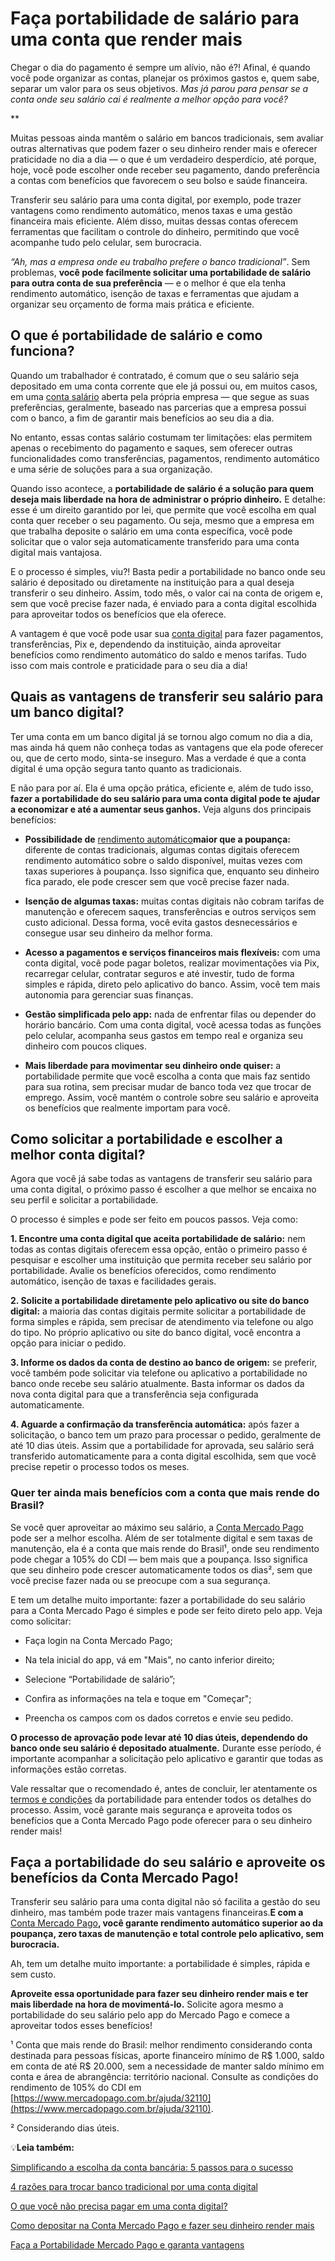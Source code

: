 # Faça portabilidade de salário para uma conta que render mais

Chegar o dia do pagamento é sempre um alívio, não é?! Afinal, é quando você pode organizar as contas, planejar os próximos gastos e, quem sabe, separar um valor para os seus objetivos. *Mas já parou para pensar se a conta onde seu salário cai é realmente a melhor opção para você?*

**

Muitas pessoas ainda mantêm o salário em bancos tradicionais, sem avaliar outras alternativas que podem fazer o seu dinheiro render mais e oferecer praticidade no dia a dia — o que é um verdadeiro desperdício, até porque, hoje, você pode escolher onde receber seu pagamento, dando preferência a contas com benefícios que favorecem o seu bolso e saúde financeira.

Transferir seu salário para uma conta digital, por exemplo, pode trazer vantagens como rendimento automático, menos taxas e uma gestão financeira mais eficiente. Além disso, muitas dessas contas oferecem ferramentas que facilitam o controle do dinheiro, permitindo que você acompanhe tudo pelo celular, sem burocracia.

*“Ah, mas a empresa onde eu trabalho prefere o banco tradicional”*. Sem problemas, **você pode facilmente solicitar uma portabilidade de salário para outra conta de sua preferência** — e o melhor é que ela tenha rendimento automático, isenção de taxas e ferramentas que ajudam a organizar seu orçamento de forma mais prática e eficiente.

## **O que é portabilidade de salário e como funciona?**

Quando um trabalhador é contratado, é comum que o seu salário seja depositado em uma conta corrente que ele já possui ou, em muitos casos, em uma [conta salário](https://meubolso.mercadopago.com.br/conta-salario-o-que-e-como-funciona-e-vantagens) aberta pela própria empresa — que segue as suas preferências, geralmente, baseado nas parcerias que a empresa possui com o banco, a fim de garantir mais benefícios ao seu dia a dia.

No entanto, essas contas salário costumam ter limitações: elas permitem apenas o recebimento do pagamento e saques, sem oferecer outras funcionalidades como transferências, pagamentos, rendimento automático e uma série de soluções para a sua organização.

Quando isso acontece, a **portabilidade de salário é a solução para quem deseja mais liberdade na hora de administrar o próprio dinheiro.** E detalhe: esse é um direito garantido por lei, que permite que você escolha em qual conta quer receber o seu pagamento. Ou seja, mesmo que a empresa em que trabalha deposite o salário em uma conta específica, você pode solicitar que o valor seja automaticamente transferido para uma conta digital mais vantajosa.

E o processo é simples, viu?! Basta pedir a portabilidade no banco onde seu salário é depositado ou diretamente na instituição para a qual deseja transferir o seu dinheiro. Assim, todo mês, o valor cai na conta de origem e, sem que você precise fazer nada, é enviado para a conta digital escolhida para aproveitar todos os benefícios que ela oferece.

A vantagem é que você pode usar sua [conta digital](https://meubolso.mercadopago.com.br/conta-digital-vantagens) para fazer pagamentos, transferências, Pix e, dependendo da instituição, ainda aproveitar benefícios como rendimento automático do saldo e menos tarifas. Tudo isso com mais controle e praticidade para o seu dia a dia!

## **Quais as vantagens de transferir seu salário para um banco digital?**

Ter uma conta em um banco digital já se tornou algo comum no dia a dia, mas ainda há quem não conheça todas as vantagens que ela pode oferecer ou, que de certo modo, sinta-se inseguro. Mas a verdade é que a conta digital é uma opção segura tanto quanto as tradicionais.

E não para por aí. Ela é uma opção prática, eficiente e, além de tudo isso, **fazer a portabilidade do seu salário para uma conta digital pode te ajudar a economizar e até a aumentar seus ganhos.** Veja alguns dos principais benefícios:

- **Possibilidade de** [rendimento automático](https://meubolso.mercadopago.com.br/conta-digital-com-rendimento-automatico-como-escolher)**maior que a poupança:** diferente de contas tradicionais, algumas contas digitais oferecem rendimento automático sobre o saldo disponível, muitas vezes com taxas superiores à poupança. Isso significa que, enquanto seu dinheiro fica parado, ele pode crescer sem que você precise fazer nada.

- **Isenção de algumas taxas:** muitas contas digitais não cobram tarifas de manutenção e oferecem saques, transferências e outros serviços sem custo adicional. Dessa forma, você evita gastos desnecessários e consegue usar seu dinheiro da melhor forma.

- **Acesso a pagamentos e serviços financeiros mais flexíveis:** com uma conta digital, você pode pagar boletos, realizar movimentações via Pix, recarregar celular, contratar seguros e até investir, tudo de forma simples e rápida, direto pelo aplicativo do banco. Assim, você tem mais autonomia para gerenciar suas finanças.

- **Gestão simplificada pelo app:** nada de enfrentar filas ou depender do horário bancário. Com uma conta digital, você acessa todas as funções pelo celular, acompanha seus gastos em tempo real e organiza seu dinheiro com poucos cliques.

- **Mais liberdade para movimentar seu dinheiro onde quiser:** a portabilidade permite que você escolha a conta que mais faz sentido para sua rotina, sem precisar mudar de banco toda vez que trocar de emprego. Assim, você mantém o controle sobre seu salário e aproveita os benefícios que realmente importam para você.

## **Como solicitar a portabilidade e escolher a melhor conta digital?**

Agora que você já sabe todas as vantagens de transferir seu salário para uma conta digital, o próximo passo é escolher a que melhor se encaixa no seu perfil e solicitar a portabilidade.

O processo é simples e pode ser feito em poucos passos. Veja como:

**1. Encontre uma conta digital que aceita portabilidade de salário:** nem todas as contas digitais oferecem essa opção, então o primeiro passo é pesquisar e escolher uma instituição que permita receber seu salário por portabilidade. Avalie os benefícios oferecidos, como rendimento automático, isenção de taxas e facilidades gerais. 

**2. Solicite a portabilidade diretamente pelo aplicativo ou site do banco digital:** a maioria das contas digitais permite solicitar a portabilidade de forma simples e rápida, sem precisar de atendimento via telefone ou algo do tipo. No próprio aplicativo ou site do banco digital, você encontra a opção para iniciar o pedido.

**3. Informe os dados da conta de destino ao banco de origem:** se preferir, você também pode solicitar via telefone ou aplicativo a portabilidade no banco onde recebe seu salário atualmente. Basta informar os dados da nova conta digital para que a transferência seja configurada automaticamente.

**4. Aguarde a confirmação da transferência automática:** após fazer a solicitação, o banco tem um prazo para processar o pedido, geralmente de até 10 dias úteis. Assim que a portabilidade for aprovada, seu salário será transferido automaticamente para a conta digital escolhida, sem que você precise repetir o processo todos os meses.

### **Quer ter ainda mais benefícios com a conta que mais rende do Brasil?**

Se você quer aproveitar ao máximo seu salário, a [Conta Mercado Pago](https://meubolso.mercadopago.com.br/portabilidade-de-salario-agora-sua-conta-mercado-pago-ficou-completa) pode ser a melhor escolha. Além de ser totalmente digital e sem taxas de manutenção, ela é a conta que mais rende do Brasil¹, onde seu rendimento pode chegar a 105% do CDI — bem mais que a poupança. Isso significa que seu dinheiro pode crescer automaticamente todos os dias², sem que você precise fazer nada ou se preocupe com a sua segurança.

E tem um detalhe muito importante: fazer a portabilidade do seu salário para a Conta Mercado Pago é simples e pode ser feito direto pelo app. Veja como solicitar:

- Faça login na Conta Mercado Pago; 

- Na tela inicial do app, vá em "Mais", no canto inferior direito;

- Selecione “Portabilidade de salário”;

- Confira as informações na tela e toque em "Começar";

- Preencha os campos com os dados corretos e envie seu pedido.

**O processo de aprovação pode levar até 10 dias úteis, dependendo do banco onde seu salário é depositado atualmente.** Durante esse período, é importante acompanhar a solicitação pelo aplicativo e garantir que todas as informações estão corretas.

Vale ressaltar que o recomendado é, antes de concluir, ler atentamente os [termos e condições](https://www.mercadopago.com.br/ajuda/36014) da portabilidade para entender todos os detalhes do processo. Assim, você garante mais segurança e aproveita todos os benefícios que a Conta Mercado Pago pode oferecer para o seu dinheiro render mais!

## **Faça a portabilidade do seu salário e aproveite os benefícios da Conta Mercado Pago!**

Transferir seu salário para uma conta digital não só facilita a gestão do seu dinheiro, mas também pode trazer mais vantagens financeiras.**E com a** [Conta Mercado Pago](https://meubolso.mercadopago.com.br/servicos-financeiros-conta-mercado-pago)**, você garante rendimento automático superior ao da poupança, zero taxas de manutenção e total controle pelo aplicativo, sem burocracia.**

Ah, tem um detalhe muito importante: a portabilidade é simples, rápida e sem custo.

**Aproveite essa oportunidade para fazer seu dinheiro render mais e ter mais liberdade na hora de movimentá-lo.** Solicite agora mesmo a portabilidade do seu salário pelo app do Mercado Pago e comece a aproveitar todos esses benefícios!

¹ Conta que mais rende do Brasil: melhor rendimento considerando conta destinada para pessoas físicas, aporte financeiro mínimo de R$ 1.000, saldo em conta de até R$ 20.000, sem a necessidade de manter saldo mínimo em conta e área de abrangência: território nacional. Consulte as condições do rendimento de 105% do CDI em [https://www.mercadopago.com.br/ajuda/32110](https://www.mercadopago.com.br/ajuda/32110).

² Considerando dias úteis.

💡**Leia também:**

[Simplificando a escolha da conta bancária: 5 passos para o sucesso](https://meubolso.mercadopago.com.br/tipo-de-conta-bancaria-para-realidade-financeira)

[4 razões para trocar banco tradicional por uma conta digital](https://meubolso.mercadopago.com.br/4-razoes-para-trocar-seu-banco-tradicional-por-uma-conta-digital)

[O que você não precisa pagar em uma conta digital?](https://meubolso.mercadopago.com.br/conta-digital)

[Como depositar na Conta Mercado Pago e fazer seu dinheiro render mais](https://meubolso.mercadopago.com.br/depositar-conta-mercado-pago)

[Faça a Portabilidade Mercado Pago e garanta vantagens](https://meubolso.mercadopago.com.br/portabilidade-mercado-pago)